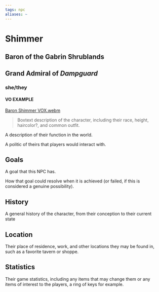```yaml
---
tags: npc
aliases: ~
---
```


# Shimmer

## Baron of the Gabrin Shrublands

## Grand Admiral of *Dampguard*

### she/they

#### VO EXAMPLE

[Baron Shimmer VOX.webm](..\..\..\..\..\MEDIA\AUDIO\Baron%20Shimmer%20VOX.webm)

 > 
 > Boxtext description of the character, including their race, height, haircolor?, and common outfit.

A description of their function in the world.

A politic of theirs that players would interact with.

## Goals

A goal that this NPC has.

How that goal could resolve when it is achieved (or failed, if this is considered a genuine possibility).

## History

A general history of the character, from their conception to their current state

## Location

Their place of residence, work, and other locations they may be found in, such as a favorite tavern or shoppe.

## Statistics

Their game statistics, including any items that may change them or any items of interest to the players, a ring of keys for example.
